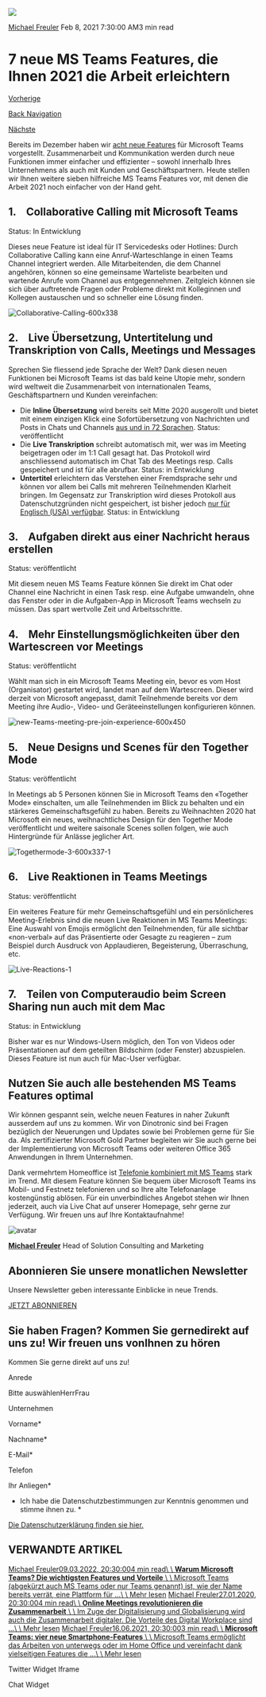 ![](https://25917640.fs1.hubspotusercontent-eu1.net/hub/25917640/hubfs/MS-Features-Beitragsbild-zugeschnitten-1-400x250.webp?width=300&name=MS-Features-Beitragsbild-zugeschnitten-1-400x250.webp)

[Michael Freuler](https://blog.dinotronic.ch/author/michael-freuler) Feb 8, 2021 7:30:00 AM3 min read

# 7 neue MS Teams Features, die Ihnen 2021 die Arbeit erleichtern

[Vorherige](https://blog.dinotronic.ch/blog/cyber-security/was-sie-ueber-das-revidierte-datenschutzgesetz-wissen-muessen)

[Back Navigation](https://blog.dinotronic.ch/)

[Nächste](https://blog.dinotronic.ch/blog/cyber-security/5-cyber-security-trends-gefahren-die-kmu-2021-erkennen-muessen)

Bereits im Dezember haben wir [acht neue Features](https://www.dinotronic.ch/blog/digital-workplace/mit-microsoft-teams-features-2021-einen-raketenstart-hinlegen/) für Microsoft Teams vorgestellt. Zusammenarbeit und Kommunikation werden durch neue Funktionen immer einfacher und effizienter ­– sowohl innerhalb Ihres Unternehmens als auch mit Kunden und Geschäftspartnern. Heute stellen wir Ihnen weitere sieben hilfreiche MS Teams Features vor, mit denen die Arbeit 2021 noch einfacher von der Hand geht.

## 1.    Collaborative Calling mit Microsoft Teams

Status: In Entwicklung

Dieses neue Feature ist ideal für IT Servicedesks oder Hotlines: Durch Collaborative Calling kann eine Anruf-Warteschlange in einen Teams Channel integriert werden. Alle Mitarbeitenden, die dem Channel angehören, können so eine gemeinsame Warteliste bearbeiten und wartende Anrufe vom Channel aus entgegennehmen. Zeitgleich können sie sich über auftretende Fragen oder Probleme direkt mit Kolleginnen und Kollegen austauschen und so schneller eine Lösung finden.

![Collaborative-Calling-600x338](https://blog.dinotronic.ch/hs-fs/hubfs/Collaborative-Calling-600x338.webp?width=600&height=338&name=Collaborative-Calling-600x338.webp)

## 2.    Live Übersetzung, Untertitelung und Transkription von Calls, Meetings und Messages

Sprechen Sie fliessend jede Sprache der Welt? Dank diesen neuen Funktionen bei Microsoft Teams ist das bald keine Utopie mehr, sondern wird weltweit die Zusammenarbeit von internationalen Teams, Geschäftspartnern und Kunden vereinfachen:

- Die **Inline Übersetzung** wird bereits seit Mitte 2020 ausgerollt und bietet mit einem einzigen Klick eine Sofortübersetzung von Nachrichten und Posts in Chats und Channels [aus und in 72 Sprachen](https://support.microsoft.com/en-us/office/translate-a-message-in-teams-d8926ce9-d6a6-47df-a416-f1adb62d3194#ID0EBBAAA=Mobile). Status: veröffentlicht
- Die **Live Transkription** schreibt automatisch mit, wer was im Meeting beigetragen oder im 1:1 Call gesagt hat. Das Protokoll wird anschliessend automatisch im Chat Tab des Meetings resp. Calls gespeichert und ist für alle abrufbar. Status: in Entwicklung
- **Untertitel** erleichtern das Verstehen einer Fremdsprache sehr und können vor allem bei Calls mit mehreren Teilnehmenden Klarheit bringen. Im Gegensatz zur Transkription wird dieses Protokoll aus Datenschutzgründen nicht gespeichert, ist bisher jedoch [nur für Englisch (USA) verfügbar](https://support.microsoft.com/en-us/office/translate-a-message-in-teams-d8926ce9-d6a6-47df-a416-f1adb62d3194). Status: in Entwicklung

## 3.    Aufgaben direkt aus einer Nachricht heraus erstellen

Status: veröffentlicht

Mit diesem neuen MS Teams Feature können Sie direkt im Chat oder Channel eine Nachricht in einen Task resp. eine Aufgabe umwandeln, ohne das Fenster oder in die Aufgaben-App in Microsoft Teams wechseln zu müssen. Das spart wertvolle Zeit und Arbeitsschritte.

## 4.    Mehr Einstellungsmöglichkeiten über den Wartescreen vor Meetings

Status: veröffentlicht

Wählt man sich in ein Microsoft Teams Meeting ein, bevor es vom Host (Organisator) gestartet wird, landet man auf dem Wartescreen. Dieser wird derzeit von Microsoft angepasst, damit Teilnehmende bereits vor dem Meeting ihre Audio-, Video- und Geräteeinstellungen konfigurieren können.

![new-Teams-meeting-pre-join-experience-600x450](https://blog.dinotronic.ch/hs-fs/hubfs/new-Teams-meeting-pre-join-experience-600x450.webp?width=600&height=450&name=new-Teams-meeting-pre-join-experience-600x450.webp)

## 5.    Neue Designs und Scenes für den Together Mode

Status: veröffentlicht

In Meetings ab 5 Personen können Sie in Microsoft Teams den «Together Mode» einschalten, um alle Teilnehmenden im Blick zu behalten und ein stärkeres Gemeinschaftsgefühl zu haben. Bereits zu Weihnachten 2020 hat Microsoft ein neues, weihnachtliches Design für den Together Mode veröffentlicht und weitere saisonale Scenes sollen folgen, wie auch Hintergründe für Anlässe jeglicher Art.

![Togethermode-3-600x337-1](https://blog.dinotronic.ch/hs-fs/hubfs/Imported_Blog_Media/Togethermode-3-600x337-1.gif?width=600&height=337&name=Togethermode-3-600x337-1.gif)

## 6.    Live Reaktionen in Teams Meetings

Status: veröffentlicht

Ein weiteres Feature für mehr Gemeinschaftsgefühl und ein persönlicheres Meeting-Erlebnis sind die neuen Live Reaktionen in MS Teams Meetings: Eine Auswahl von Emojis ermöglicht den Teilnehmenden, für alle sichtbar «non-verbal» auf das Präsentierte oder Gesagte zu reagieren – zum Beispiel durch Ausdruck von Applaudieren, Begeisterung, Überraschung, etc.

![Live-Reactions-1](https://blog.dinotronic.ch/hs-fs/hubfs/Imported_Blog_Media/Live-Reactions-1.jpg?width=556&height=310&name=Live-Reactions-1.jpg)

## 7.    Teilen von Computeraudio beim Screen Sharing nun auch mit dem Mac

Status: in Entwicklung

Bisher war es nur Windows-Usern möglich, den Ton von Videos oder Präsentationen auf dem geteilten Bildschirm (oder Fenster) abzuspielen. Dieses Feature ist nun auch für Mac-User verfügbar.

## Nutzen Sie auch alle bestehenden MS Teams Features optimal

Wir können gespannt sein, welche neuen Features in naher Zukunft ausserdem auf uns zu kommen. Wir von Dinotronic sind bei Fragen bezüglich der Neuerungen und Updates sowie bei Problemen gerne für Sie da. Als zertifizierter Microsoft Gold Partner begleiten wir Sie auch gerne bei der Implementierung von Microsoft Teams oder weiteren Office 365 Anwendungen in Ihrem Unternehmen.

Dank vermehrtem Homeoffice ist [Telefonie kombiniert mit MS Teams](https://www.dinotronic.ch/teams-telefonie/) stark im Trend. Mit diesem Feature können Sie bequem über Microsoft Teams ins Mobil- und Festnetz telefonieren und so Ihre alte Telefonanlage kostengünstig ablösen. Für ein unverbindliches Angebot stehen wir Ihnen jederzeit, auch via Live Chat auf unserer Homepage, sehr gerne zur Verfügung. Wir freuen uns auf Ihre Kontaktaufnahme!

![avatar](https://25917640.fs1.hubspotusercontent-eu1.net/hub/25917640/hubfs/01_Visual%20Content/01_Mitarbeiter-Fotos/Michael%20Freuler%20klein.png?width=290&name=Michael%20Freuler%20klein.png)

[**Michael Freuler**](https://blog.dinotronic.ch/author/michael-freuler) Head of Solution Consulting and Marketing

## Abonnieren Sie unsere monatlichen Newsletter

Unsere Newsletter geben interessante Einblicke in neue Trends.

[JETZT ABONNIEREN](https://cta-eu1.hubspot.com/web-interactives/public/v1/track/click?encryptedPayload=AVxigLJmUhIsKXANV1qA8eLjxVG5QApUFp3LEA79tZ9vSiqpOANo95ZHui%2BBbu%2FPPdZIqAzjYUOJI0XzRo9s81JawIoXUP0LfU8PTPzegmsYpxvDu%2BrAiZmMvGi2xvxoPv6xKa6j%2FWHCP4pC3tCDCGXpbwEK2K3SuTGG9TjNH4pD79cyh4CX5safyZt7lVhe4O4%3D&portalId=25917640&webInteractiveContentId=114201044682&webInteractiveId=151726273754&containerType=EMBEDDED&pageUrl=https%3A%2F%2Fblog.dinotronic.ch%2Fblog%2Fdigital-workplace%2F7-neue-ms-teams-features-die-ihnen-2021-die-arbeit-erleichtern&pageTitle=7+neue+MS+Teams+Features%2C+die+Ihnen+2021+die+Arbeit+erleichtern&referrer=&userAgent=Mozilla%2F5.0+%28X11%3B+Linux+x86_64%29+AppleWebKit%2F537.36+%28KHTML%2C+like+Gecko%29+Chrome%2F132.0.0.0+Safari%2F537.36&hutk=&hssc=&hstc=&pageId=116866208737)

## Sie haben Fragen? Kommen Sie gernedirekt auf uns zu! Wir freuen uns vonIhnen zu hören

Kommen Sie gerne direkt auf uns zu!

Anrede

Bitte auswählenHerrFrau

Unternehmen

Vorname\*

Nachname\*

E-Mail\*

Telefon

Ihr Anliegen\*

- Ich habe die Datenschutzbestimmungen zur Kenntnis genommen und stimme ihnen zu.
\*

[Die Datenschutzerklärung finden sie hier.](https://dinotronic.ch/datenschutz)

## VERWANDTE ARTIKEL

[Michael Freuler09.03.2022, 20:30:004 min read\\
\\
**Warum Microsoft Teams? Die wichtigsten Features und Vorteile** \\
\\
Microsoft Teams (abgekürzt auch MS Teams oder nur Teams genannt) ist, wie der Name bereits verrät, eine Plattform für ...\\
\\
Mehr lesen](https://blog.dinotronic.ch/blog/digital-workplace/warum-microsoft-teams-die-wichtigsten-features-und-vorteile) [Michael Freuler27.01.2020, 20:30:004 min read\\
\\
**Online Meetings revolutionieren die Zusammenarbeit** \\
\\
Im Zuge der Digitalisierung und Globalisierung wird auch die Zusammenarbeit digitaler. Die Vorteile des Digital Workplace sind ...\\
\\
Mehr lesen](https://blog.dinotronic.ch/blog/digital-workplace/online-meetings-revolutionieren-die-zusammenarbeit) [Michael Freuler16.06.2021, 20:30:003 min read\\
\\
**Microsoft Teams: vier neue Smartphone-Features** \\
\\
Microsoft Teams ermöglicht das Arbeiten von unterwegs oder im Home Office und vereinfacht dank vielseitigen Features die ...\\
\\
Mehr lesen](https://blog.dinotronic.ch/blog/digital-workplace/microsoft-teams-vier-neue-smartphone-features)

Twitter Widget Iframe

Chat Widget